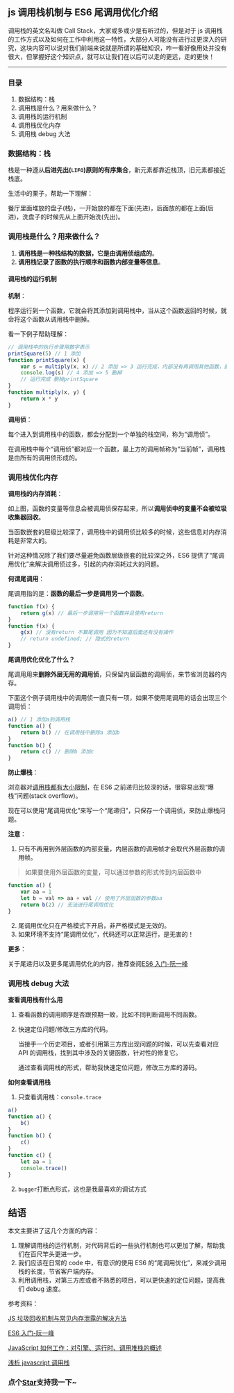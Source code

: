 ## js 调用栈机制与 ES6 尾调用优化介绍

调用栈的英文名叫做 Call Stack，大家或多或少是有听过的，但是对于 js 调用栈的工作方式以及如何在工作中利用这一特性，大部分人可能没有进行过更深入的研究，这块内容可以说对我们前端来说就是所谓的基础知识，咋一看好像用处并没有很大，但掌握好这个知识点，就可以让我们在以后可以走的更远，走的更快！

---

### 目录

1. 数据结构：栈
2. 调用栈是什么？用来做什么？
3. 调用栈的运行机制
4. 调用栈优化内存
5. 调用栈 debug 大法

### 数据结构：栈

栈是一种遵从**后进先出(`LIFO`)原则的有序集合**，新元素都靠近栈顶，旧元素都接近栈底。

生活中的栗子，帮助一下理解：

餐厅里面堆放的盘子(栈)，一开始放的都在下面(先进)，后面放的都在上面(后进)，洗盘子的时候先从上面开始洗(先出)。

### 调用栈是什么？用来做什么？

1. **调用栈是一种栈结构的数据，它是由调用侦组成的**。
2. **调用栈记录了函数的执行顺序和函数内部变量等信息**。

#### 调用栈的运行机制

**机制**：

程序运行到一个函数，它就会将其添加到调用栈中，当从这个函数返回的时候，就会将这个函数从调用栈中删掉。

看一下例子帮助理解：

```js
// 调用栈中的执行步骤用数字表示
printSquare(5) // 1 添加
function printSquare(x) {
	var s = multiply(x, x) // 2 添加 => 3 运行完成，内部没有再调用其他函数，删掉
	console.log(s) // 4 添加 => 5 删掉
	// 运行完成 删掉printSquare
}
function multiply(x, y) {
	return x * y
}
```

**调用侦**：

每个进入到调用栈中的函数，都会分配到一个单独的栈空间，称为“调用侦”。

在调用栈中每个“调用侦”都对应一个函数，最上方的调用帧称为“当前帧”，调用栈是由所有的调用侦形成的。

### 调用栈优化内存

**调用栈的内存消耗**：

如上图，函数的变量等信息会被调用侦保存起来，所以**调用侦中的变量不会被垃圾收集器回收**。

当函数嵌套的层级比较深了，调用栈中的调用侦比较多的时候，这些信息对内存消耗是非常大的。

针对这种情况除了我们要尽量避免函数层级嵌套的比较深之外，ES6 提供了“尾调用优化”来解决调用侦过多，引起的内存消耗过大的问题。

**何谓尾调用**：

尾调用指的是：**函数的最后一步是调用另一个函数**。

```js
function f(x) {
	return g(x) // 最后一步调用另一个函数并且使用return
}
function f(x) {
	g(x) // 没有return 不算尾调用 因为不知道后面还有没有操作
	// return undefined; // 隐式的return
}
```

**尾调用优化优化了什么？**

尾调用用来**删除外层无用的调用侦**，只保留内层函数的调用侦，来节省浏览器的内存。

下面这个例子调用栈中的调用侦一直只有一项，如果不使用尾调用的话会出现三个调用侦：

```js
a() // 1 添加a到调用栈
function a() {
	return b() // 在调用栈中删除a 添加b
}
function b() {
	return c() // 删除b 添加c
}
```

**防止爆栈**：

浏览器对[调用栈都有大小限制](https://codeday.me/bug/20170824/62171.html)，在 ES6 之前递归比较深的话，很容易出现“爆栈”问题(stack overflow)。

现在可以使用“尾调用优化”来写一个“尾递归”，只保存一个调用侦，来防止爆栈问题。

**注意**：

1. 只有不再用到外层函数的内部变量，内层函数的调用帧才会取代外层函数的调用帧。

> 如果要使用外层函数的变量，可以通过参数的形式传到内层函数中

```js
function a() {
	var aa = 1
	let b = val => aa + val // 使用了外层函数的参数aa
	return b(2) // 无法进行尾调用优化
}
```

2. 尾调用优化只在严格模式下开启，非严格模式是无效的。
3. 如果环境不支持“尾调用优化”，代码还可以正常运行，是无害的！

**更多**：

关于尾递归以及更多尾调用优化的内容，推荐查阅[ES6 入门-阮一峰](http://es6.ruanyifeng.com/#docs/function#%E5%B0%BE%E8%B0%83%E7%94%A8%E4%BC%98%E5%8C%96)

### 调用栈 debug 大法

**查看调用栈有什么用**

1. 查看函数的调用顺序是否跟预期一致，比如不同判断调用不同函数。
2. 快速定位问题/修改三方库的代码。

   当接手一个历史项目，或者引用第三方库出现问题的时候，可以先查看对应 API 的调用栈，找到其中涉及的关键函数，针对性的修复它。

   通过查看调用栈的形式，帮助我快速定位问题，修改三方库的源码。

**如何查看调用栈**

1. 只查看调用栈：`console.trace`

```js
a()
function a() {
	b()
}
function b() {
	c()
}
function c() {
	let aa = 1
	console.trace()
}
```

2. `bugger`打断点形式，这也是我最喜欢的调试方式

## 结语

本文主要讲了这几个方面的内容：

1. 理解调用栈的运行机制，对代码背后的一些执行机制也可以更加了解，帮助我们在百尺竿头更进一步。
2. 我们应该在日常的 code 中，有意识的使用 ES6 的“尾调用优化”，来减少调用栈的长度，节省客户端内存。
3. 利用调用栈，对第三方库或者不熟悉的项目，可以更快速的定位问题，提高我们 debug 速度。

参考资料：

[JS 垃圾回收机制与常见内存泄露的解决方法](https://juejin.im/post/5b40581e5188251ac446c716)

[ES6 入门-阮一峰](http://es6.ruanyifeng.com/#docs/function#%E5%B0%BE%E8%B0%83%E7%94%A8%E4%BC%98%E5%8C%96)

[JavaScript 如何工作：对引擎、运行时、调用堆栈的概述](https://juejin.im/post/5a05b4576fb9a04519690d42)

[浅析 javascript 调用栈](https://segmentfault.com/a/1190000010360316)

<!-- 特殊字符串：用于修改/删除markdown的结尾提示语-->

### 点个[Star](https://boom-bo.github.io/web_accumulation)支持我一下~
